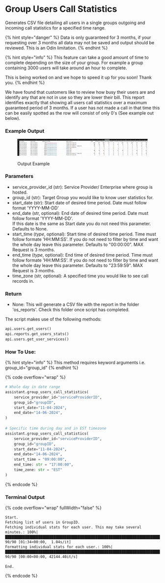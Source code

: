 # Group Users Call Statistics

Generates CSV file detailing all users in a single groups outgoing and incoming call statistics for a specified time range.

{% hint style="danger" %}
Data is only guaranteed for 3 months, if your requesting over 3 months all data may not be saved and output should be reviewed. This is an Odin limitation.&#x20;
{% endhint %}

{% hint style="info" %}
This feature can take a good amount of time to complete depending on the size of your group. For example a group containing 3000 users will take around an hour to complete.&#x20;

This is being worked on and we hope to speed it up for you soon! Thank you.
{% endhint %}

We have found that customers like to review how busy their users are and identify any that are not in use so they are lower their bill. This report identifies exactly that showing all users call statistics over a maximum guaranteed period of 3 months. If a user has not made a call in that time this can be easily spotted as the row will consist of only 0's (See example out below).

### Example Output

<figure><img src="../../../.gitbook/assets/image (30).png" alt=""><figcaption><p>Output Example</p></figcaption></figure>

### Parameters&#x20;

* service\_provider\_id (str): Service Provider/ Enterprise where group is hosted.&#x20;
* group\_id (str): Target Group you would like to know user statistics for.&#x20;
* start\_date (str): Start date of desired time period. Date must follow format 'YYYY-MM-DD'&#x20;
* end\_date (str, optional): End date of desired time period. Date must follow format 'YYYY-MM-DD'.\
  If this date is the same as Start date you do not need this parameter. Defaults to None.&#x20;
* start\_time (_type_, optional): Start time of desired time period. Time must follow formate 'HH:MM:SS'. If you do not need to filter by time and want the whole day leave this parameter. Defaults to "00:00:00". MAX Request is 3 months.&#x20;
* end\_time (_type_, optional): End time of desired time period. Time must follow formate 'HH:MM:SS'. If you do not need to filter by time and want the whole day leave this parameter. Defaults to "23:59:59". MAX Request is 3 months.&#x20;
* time\_zone (str, optional): A specified time you would like to see call records in.&#x20;

### Return

* None: This will generate a CSV file with the report in the folder 'os\_reports'. Check this folder once script has completed.

The script makes use of the following methods:

```python
api.users.get_users()
api.reports.get_users_stats()
api.users.get_user_services()
```

### How To Use:
{% hint style="info" %}
This method requires keyword arguments i.e. group_id="group_id"
{% endhint %}

{% code overflow="wrap" %}
```python
# Whole day in date range
assistant.group_users_call_statistics(
    service_provider_id="serviceProviderID",
    group_id="groupID",
    start_date="11-04-2024",
    end_date="14-06-2024",
)

# Specific time during day and in EST timezone
assistant.group_users_call_statistics(
    service_provider_id="serviceProviderID",
    group_id="groupID",
    start_date="11-04-2024",
    end_date="14-06-2024",
    start_time = "09:00:00",
    end_time: str = "17:00:00",
    time_zone: str = "EST"
)
```
{% endcode %}

### Terminal Output

{% code overflow="wrap" fullWidth="false" %}
```
Start.
Fetching list of users in GroupID.
Fetching individual stats for each user. This may take several minutes.: 100%|███████████████████████████████████████████████████████████████████████████████████████████████████████████████████████████████████████████████████████████████████████| 90/90 [01:34<00:00,  1.04s/it]
Formatting individual stats for each user.: 100%|█████████████████████████████████████████████████████████████████████████████████████████████████████████████████████████████████████████████████████████████████████████████████████████████████| 90/90 [00:00<00:00, 42144.40it/s]

End.
```
{% endcode %}
